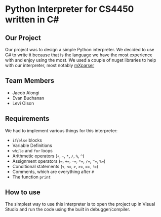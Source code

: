 # Python Interpreter for CS4450 written in C#

## Our Project

Our project was to design a simple Python interpreter. 
We decided to use C# to write it because that is the language we have the most experience with and enjoy using the most.
We used a couple of nuget libraries to help with our interpreter, most notably [mXparser](https://www.nuget.org/packages/MathParser.org-mXparser/4.4.2)

## Team Members

- Jacob Alongi
- Evan Buchanan
- Levi Olson

## Requirements

We had to implement various things for this interpreter:

- `if`/`else` blocks
- Variable Definitions
- `while` and `for` loops
- Arithmetic operators (`+`, `-`, `*`, `/`, `%`, `^`)
- Assignment operators (`=`, `+=`, `-=`, `*=`, `/=`, `^=`, `%=`)
- Conditional statements (`<`, `<=`, `>`, `>=`, `==`, `!=`)
- Comments, which are everything after `#`
- The function `print`

## How to use

The simplest way to use this interpreter is to open the project up in Visual Studio and run the code using the built in debugger/compiler.

